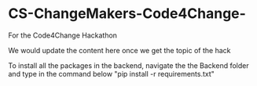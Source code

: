 # CS-ChangeMakers-Code4Change-
For the Code4Change Hackathon

We would update the content here once we get the topic of the hack

To install all the packages in the backend, navigate the the Backend folder and type in the command below
"pip install -r requirements.txt"
